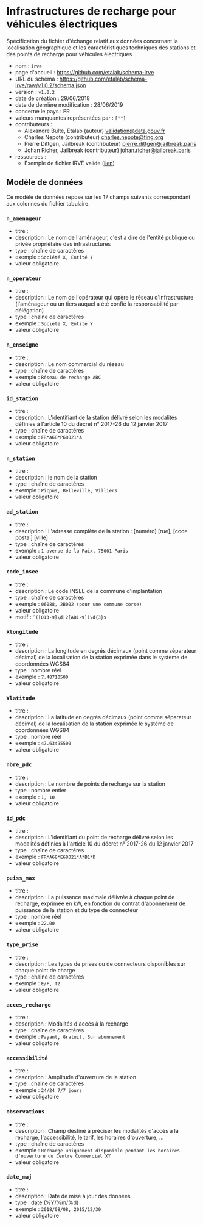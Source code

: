 # Infrastructures de recharge pour véhicules électriques

Spécification du fichier d'échange relatif aux données concernant la localisation géographique et les caractéristiques techniques des stations et des points de recharge pour véhicules électriques

- nom : `irve`
- page d'accueil : https://github.com/etalab/schema-irve
- URL du schéma : https://github.com/etalab/schema-irve/raw/v1.0.2/schema.json
- version : `v1.0.2`
- date de création : 29/06/2018
- date de dernière modification : 28/06/2019
- concerne le pays : FR
- valeurs manquantes représentées par : `[""]`
- contributeurs :
  - Alexandre Bulté, Etalab (auteur) [validation@data.gouv.fr](validation@data.gouv.fr)
  - Charles Nepote (contributeur) [charles.nepote@fing.org](charles.nepote@fing.org)
  - Pierre Dittgen, Jailbreak (contributeur) [pierre.dittgen@jailbreak.paris](pierre.dittgen@jailbreak.paris)
  - Johan Richer, Jailbreak (contributeur) [johan.richer@jailbreak.paris](johan.richer@jailbreak.paris)
- ressources :
  - Exemple de fichier IRVE valide ([lien](https://github.com/etalab/schema-irve/raw/v1.0.2/exemple-valide.csv))

## Modèle de données

Ce modèle de données repose sur les 17 champs suivants correspondant aux colonnes du fichier tabulaire.

### `n_amenageur`

- titre :
- description : Le nom de l'aménageur, c'est à dire de l'entité publique ou privée propriétaire des infrastructures
- type : chaîne de caractères
- exemple : `Société X, Entité Y`
- valeur obligatoire

### `n_operateur`

- titre :
- description : Le nom de l'opérateur qui opère le réseau d'infrastructure (l'aménageur ou un tiers auquel a été confié la responsabilité par délégation)
- type : chaîne de caractères
- exemple : `Société X, Entité Y`
- valeur obligatoire

### `n_enseigne`

- titre :
- description : Le nom commercial du réseau
- type : chaîne de caractères
- exemple : `Réseau de recharge ABC`
- valeur obligatoire

### `id_station`

- titre :
- description : L'identifiant de la station délivré selon les modalités définies à l'article 10 du décret n° 2017-26 du 12 janvier 2017
- type : chaîne de caractères
- exemple : `FR*A68*P68021*A`
- valeur obligatoire

### `n_station`

- titre :
- description : le nom de la station
- type : chaîne de caractères
- exemple : `Picpus, Belleville, Villiers`
- valeur obligatoire

### `ad_station`

- titre :
- description : L'adresse complète de la station : [numéro] [rue], [code postal] [ville]
- type : chaîne de caractères
- exemple : `1 avenue de la Paix, 75001 Paris`
- valeur obligatoire

### `code_insee`

- titre :
- description : Le code INSEE de la commune d'implantation
- type : chaîne de caractères
- exemple : `06088, 2B002 (pour une commune corse)`
- valeur obligatoire
- motif : `^([013-9]\d|2[AB1-9])\d{3}$`

### `Xlongitude`

- titre :
- description : La longitude en degrés décimaux (point comme séparateur décimal) de la localisation de la station exprimée dans le système de coordonnées WGS84
- type : nombre réel
- exemple : `7.48710500`
- valeur obligatoire

### `Ylatitude`

- titre :
- description : La latitude en degrés décimaux (point comme séparateur décimal) de la localisation de la station exprimée le système de coordonnées WGS84
- type : nombre réel
- exemple : `47.63495500`
- valeur obligatoire

### `nbre_pdc`

- titre :
- description : Le nombre de points de recharge sur la station
- type : nombre entier
- exemple : `1, 10`
- valeur obligatoire

### `id_pdc`

- titre :
- description : L'identifiant du point de recharge délivré selon les modalités définies à l'article 10 du décret n° 2017-26 du 12 janvier 2017
- type : chaîne de caractères
- exemple : `FR*A68*E68021*A*B1*D`
- valeur obligatoire

### `puiss_max`

- titre :
- description : La puissance maximale délivrée à chaque point de recharge, exprimée en kW, en fonction du contrat d'abonnement de puissance de la station et du type de connecteur
- type : nombre réel
- exemple : `22.00`
- valeur obligatoire

### `type_prise`

- titre :
- description : Les types de prises ou de connecteurs disponibles sur chaque point de charge
- type : chaîne de caractères
- exemple : `E/F, T2`
- valeur obligatoire

### `acces_recharge`

- titre :
- description : Modalités d'accès à la recharge
- type : chaîne de caractères
- exemple : `Payant, Gratuit, Sur abonnement`
- valeur obligatoire

### `accessibilité`

- titre :
- description : Amplitude d'ouverture de la station
- type : chaîne de caractères
- exemple : `24/24 7/7 jours`
- valeur obligatoire

### `observations`

- titre :
- description : Champ destiné à préciser les modalités d'accès à la recharge, l'accessibilité, le tarif, les horaires d'ouverture, …
- type : chaîne de caractères
- exemple : `Recharge uniquement disponible pendant les horaires d'ouverture du Centre Commercial XY`
- valeur obligatoire

### `date_maj`

- titre :
- description : Date de mise à jour des données
- type : date (%Y/%m/%d)
- exemple : `2018/08/08, 2015/12/30`
- valeur obligatoire

